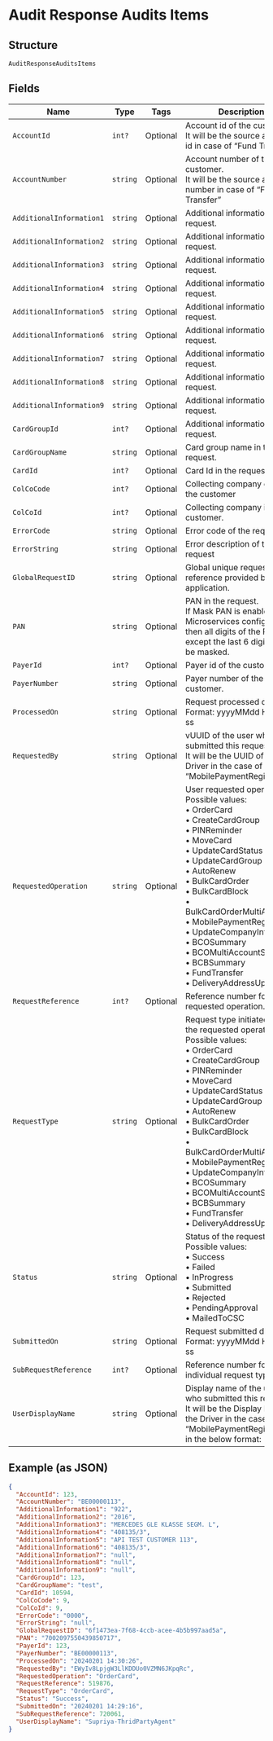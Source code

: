 
# Audit Response Audits Items

## Structure

`AuditResponseAuditsItems`

## Fields

| Name | Type | Tags | Description |
|  --- | --- | --- | --- |
| `AccountId` | `int?` | Optional | Account id of the customer.<br>It will be the source account id in case of “Fund Transfer |
| `AccountNumber` | `string` | Optional | Account number of the customer.<br>It will be the source account number in case of “Fund Transfer” |
| `AdditionalInformation1` | `string` | Optional | Additional information in the request. |
| `AdditionalInformation2` | `string` | Optional | Additional information in the request. |
| `AdditionalInformation3` | `string` | Optional | Additional information in the request. |
| `AdditionalInformation4` | `string` | Optional | Additional information in the request. |
| `AdditionalInformation5` | `string` | Optional | Additional information in the request. |
| `AdditionalInformation6` | `string` | Optional | Additional information in the request. |
| `AdditionalInformation7` | `string` | Optional | Additional information in the request. |
| `AdditionalInformation8` | `string` | Optional | Additional information in the request. |
| `AdditionalInformation9` | `string` | Optional | Additional information in the request. |
| `CardGroupId` | `int?` | Optional | Additional information in the request. |
| `CardGroupName` | `string` | Optional | Card group name in the request. |
| `CardId` | `int?` | Optional | Card Id in the request |
| `ColCoCode` | `int?` | Optional | Collecting company code of the customer |
| `ColCoId` | `int?` | Optional | Collecting company id of the customer. |
| `ErrorCode` | `string` | Optional | Error code of the request |
| `ErrorString` | `string` | Optional | Error description of the request |
| `GlobalRequestID` | `string` | Optional | Global unique request reference provided by client application. |
| `PAN` | `string` | Optional | PAN in the request.<br>If Mask PAN is enabled at Microservices configuration then all digits of the PAN, except the last 6 digits, will be masked. |
| `PayerId` | `int?` | Optional | Payer id of the customer. |
| `PayerNumber` | `string` | Optional | Payer number of the customer. |
| `ProcessedOn` | `string` | Optional | Request processed date.<br>Format: yyyyMMdd HH:mm: ss |
| `RequestedBy` | `string` | Optional | vUUID of the user who submitted this request.<br>It will be the UUID of the Driver in the case of “MobilePaymentRegistration” |
| `RequestedOperation` | `string` | Optional | User requested operation.<br>Possible values:<br>•    OrderCard<br>•    CreateCardGroup<br>•    PINReminder<br>•    MoveCard<br>•    UpdateCardStatus<br>•    UpdateCardGroup<br>•    AutoRenew<br>•    BulkCardOrder<br>•    BulkCardBlock<br>•    BulkCardOrderMultiAccount<br>•    MobilePaymentRegistration<br>•    UpdateCompanyInfo<br>•    BCOSummary<br>•    BCOMultiAccountSummary<br>•    BCBSummary<br>•    FundTransfer<br>•    DeliveryAddressUpdate |
| `RequestReference` | `int?` | Optional | Reference number for the requested operation. |
| `RequestType` | `string` | Optional | Request type initiated under the requested operation.<br>Possible values:<br>•    OrderCard<br>•    CreateCardGroup<br>•    PINReminder<br>•    MoveCard<br>•    UpdateCardStatus<br>•    UpdateCardGroup<br>•    AutoRenew<br>•    BulkCardOrder<br>•    BulkCardBlock<br>•    BulkCardOrderMultiAccount<br>•    MobilePaymentRegistration<br>•    UpdateCompanyInfo<br>•    BCOSummary<br>•    BCOMultiAccountSummary<br>•    BCBSummary<br>•    FundTransfer<br>•    DeliveryAddressUpdate |
| `Status` | `string` | Optional | Status of the request.<br>Possible values:<br>•    Success<br>•    Failed<br>•    InProgress<br>•    Submitted<br>•    Rejected<br>•    PendingApproval<br>•    MailedToCSC |
| `SubmittedOn` | `string` | Optional | Request submitted date.<br>Format: yyyyMMdd HH:mm: ss |
| `SubRequestReference` | `int?` | Optional | Reference number for the individual request type. |
| `UserDisplayName` | `string` | Optional | Display name of the user who submitted this request.<br>It will be the Display Name of the Driver in the case of “MobilePaymentRegistration” in the below format: |

## Example (as JSON)

```json
{
  "AccountId": 123,
  "AccountNumber": "BE00000113",
  "AdditionalInformation1": "922",
  "AdditionalInformation2": "2016",
  "AdditionalInformation3": "MERCEDES GLE KLASSE SEGM. L",
  "AdditionalInformation4": "408135/3",
  "AdditionalInformation5": "API TEST CUSTOMER 113",
  "AdditionalInformation6": "408135/3",
  "AdditionalInformation7": "null",
  "AdditionalInformation8": "null",
  "AdditionalInformation9": "null",
  "CardGroupId": 123,
  "CardGroupName": "test",
  "CardId": 10594,
  "ColCoCode": 9,
  "ColCoId": 9,
  "ErrorCode": "0000",
  "ErrorString": "null",
  "GlobalRequestID": "6f1473ea-7f68-4ccb-acee-4b5b997aad5a",
  "PAN": "7002097550439850717",
  "PayerId": 123,
  "PayerNumber": "BE00000113",
  "ProcessedOn": "20240201 14:30:26",
  "RequestedBy": "EWyIv8LpjgW3LlKDDUo0VZMN6JKpqRc",
  "RequestedOperation": "OrderCard",
  "RequestReference": 519876,
  "RequestType": "OrderCard",
  "Status": "Success",
  "SubmittedOn": "20240201 14:29:16",
  "SubRequestReference": 720061,
  "UserDisplayName": "Supriya-ThridPartyAgent"
}
```

